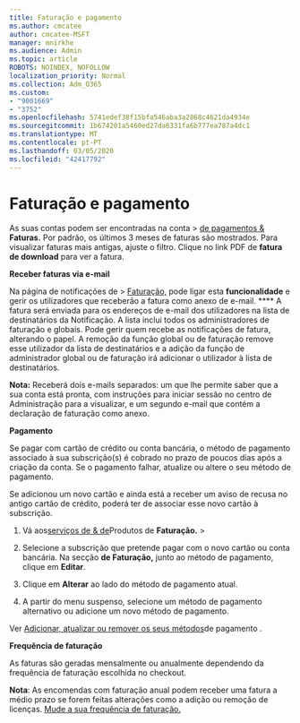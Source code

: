 ```yaml
---
title: Faturação e pagamento
ms.author: cmcatee
author: cmcatee-MSFT
manager: mnirkhe
ms.audience: Admin
ms.topic: article
ROBOTS: NOINDEX, NOFOLLOW
localization_priority: Normal
ms.collection: Adm_O365
ms.custom:
- "9001669"
- "3752"
ms.openlocfilehash: 5741edef38f15bfa546aba3a2868c4621da4934e
ms.sourcegitcommit: 1b674201a5460ed27da6331fa6b777ea787a4dc1
ms.translationtype: MT
ms.contentlocale: pt-PT
ms.lasthandoff: 03/05/2020
ms.locfileid: "42417792"
---
```

# <a name="billing-and-payment"></a>Faturação e pagamento

As suas contas podem ser encontradas na conta > [de pagamentos &](https://go.microsoft.com/fwlink/p/?linkid=848039) **Faturas.**  Por padrão, os últimos 3 meses de faturas são mostrados.  Para visualizar faturas mais antigas, ajuste o filtro.  Clique no link PDF de **fatura de download** para ver a fatura.

**Receber faturas via e-mail**

Na página de notificações de > [Faturação,](https://go.microsoft.com/fwlink/p/?linkid=853212) pode ligar esta **funcionalidade** e gerir os utilizadores que receberão a fatura como anexo de e-mail. **** A fatura será enviada para os endereços de e-mail dos utilizadores na lista de destinatários da Notificação. A lista inclui todos os administradores de faturação e globais.  Pode gerir quem recebe as notificações de fatura, alterando o papel.  A remoção da função global ou de faturação remove esse utilizador da lista de destinatários e a adição da função de administrador global ou de faturação irá adicionar o utilizador à lista de destinatários.

**Nota:** Receberá dois e-mails separados: um que lhe permite saber que a sua conta está pronta, com instruções para iniciar sessão no centro de Administração para a visualizar, e um segundo e-mail que contém a declaração de faturação como anexo.

**Pagamento**

Se pagar com cartão de crédito ou conta bancária, o método de pagamento associado à sua subscrição(s) é cobrado no prazo de poucos dias após a criação da conta.  Se o pagamento falhar, atualize ou altere o seu método de pagamento. 

Se adicionou um novo cartão e ainda está a receber um aviso de recusa no antigo cartão de crédito, poderá ter de associar esse novo cartão à subscrição.

1. Vá aos[serviços de & de](https://go.microsoft.com/fwlink/p/?linkid=842054)Produtos de **Faturação.** > 

2. Selecione a subscrição que pretende pagar com o novo cartão ou conta bancária. Na secção **de Faturação,** junto ao método de pagamento, clique em **Editar**.

3. Clique em **Alterar** ao lado do método de pagamento atual.

4. A partir do menu suspenso, selecione um método de pagamento alternativo ou adicione um novo método de pagamento.

Ver [Adicionar, atualizar ou remover os seus métodos](https://go.microsoft.com/fwlink/?linkid=2118133)de pagamento .

**Frequência de faturação**

As faturas são geradas mensalmente ou anualmente dependendo da frequência de faturação escolhida no checkout.  

**Nota**: As encomendas com faturação anual podem receber uma fatura a médio prazo se forem feitas alterações como a adição ou remoção de licenças.  [Mude a sua frequência de faturação.](https://go.microsoft.com/fwlink/?linkid=2119148)
